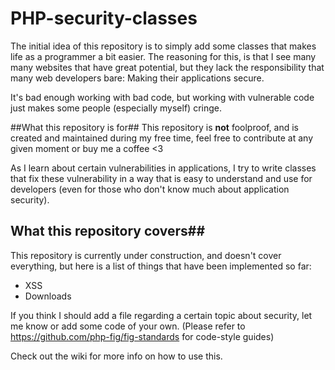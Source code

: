 PHP-security-classes
====================

The initial idea of this repository is to simply add some classes that makes life as a programmer a bit easier.
The reasoning for this, is that I see many many websites that have great potential, but they lack the responsibility that many web developers bare: Making their applications secure.

It's bad enough working with bad code, but working with vulnerable code just makes some people (especially myself) cringe.

##What this repository is for##
This repository is **not** foolproof, and is created and maintained during my free time, feel free to contribute at any given moment or buy me a coffee <3

As I learn about certain vulnerabilities in applications, I try to write classes that fix these vulnerability in a way that is easy to understand and use for developers (even for those who don't know much about application security).

## What this repository covers##
This repository is currently under construction, and doesn't cover everything, but here is a list of things that have been implemented so far:

* XSS
* Downloads

If you think I should add a file regarding a certain topic about security, let me know or add some code of your own. (Please refer to https://github.com/php-fig/fig-standards for code-style guides)

Check out the wiki for more info on how to use this.
